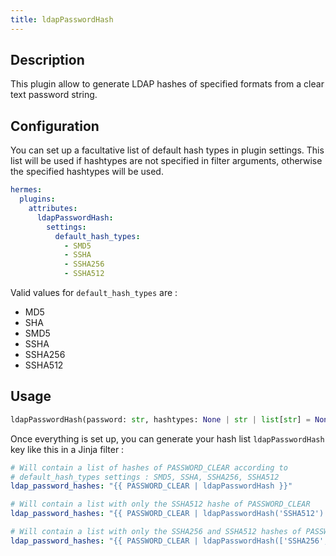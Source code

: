 ```yaml
---
title: ldapPasswordHash
---
```


## Description

This plugin allow to generate LDAP hashes of specified formats from a clear text password string.

## Configuration

You can set up a facultative list of default hash types in plugin settings. This list will be used if hashtypes are not specified in filter arguments, otherwise the specified hashtypes will be used.

```yaml
hermes:
  plugins:
    attributes:
      ldapPasswordHash:
        settings:
          default_hash_types:
            - SMD5
            - SSHA
            - SSHA256
            - SSHA512
```

Valid values for `default_hash_types` are :

- MD5
- SHA
- SMD5
- SSHA
- SSHA256
- SSHA512

## Usage

```python
ldapPasswordHash(password: str, hashtypes: None | str | list[str] = None) → list[str]
```

Once everything is set up, you can generate your hash list  `ldapPasswordHash` key like this  in a Jinja filter :

```yaml
# Will contain a list of hashes of PASSWORD_CLEAR according to
# default_hash_types settings : SMD5, SSHA, SSHA256, SSHA512
ldap_password_hashes: "{{ PASSWORD_CLEAR | ldapPasswordHash }}"

# Will contain a list with only the SSHA512 hashe of PASSWORD_CLEAR
ldap_password_hashes: "{{ PASSWORD_CLEAR | ldapPasswordHash('SSHA512') }}"

# Will contain a list with only the SSHA256 and SSHA512 hashes of PASSWORD_CLEAR
ldap_password_hashes: "{{ PASSWORD_CLEAR | ldapPasswordHash(['SSHA256', 'SSHA512']) }}"
```
